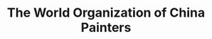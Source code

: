 ---
layout: repo
title: "The World Organization of China Painters"
id: 24554
permalink: repos/24554/
---